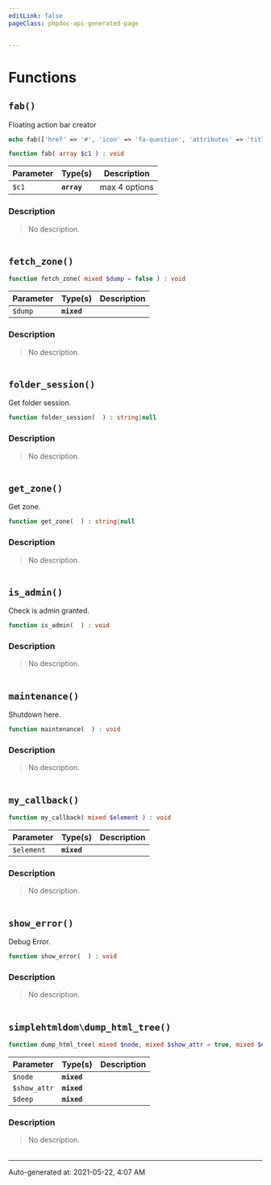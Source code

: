 ```yaml
---
editLink: false
pageClass: phpdoc-api-generated-page


---
```


# Functions

        
##  `fab()`    

Floating action bar creator
```php
echo fab(['href' => '#', 'icon' => 'fa-question', 'attributes' => 'title="#href" rel="nofollow"'], ['href' => '#user', 'icon' => 'fa-user', 'attributes' => 'title="#user" rel="nofollow"']);
```

```php
function fab( array $c1 ) : void
```

| Parameter | Type(s) | Description |
|-----------|------|-------------|
| `$c1` | **`array`** | max 4 options |


### Description

> No description.

| | |
|:--------:| ----------- |


        
##  `fetch_zone()`    



```php
function fetch_zone( mixed $dump = false ) : void
```

| Parameter | Type(s) | Description |
|-----------|------|-------------|
| `$dump` <Badge text="optional" type="warn"/>| **`mixed`** |  |


### Description

> No description.

| | |
|:--------:| ----------- |


        
##  `folder_session()`    

Get folder session.

```php
function folder_session(  ) : string|null
```



### Description

> No description.

| | |
|:--------:| ----------- |


        
##  `get_zone()`    

Get zone.

```php
function get_zone(  ) : string|null
```



### Description

> No description.

| | |
|:--------:| ----------- |


        
##  `is_admin()`    

Check is admin granted.

```php
function is_admin(  ) : void
```



### Description

> No description.

| | |
|:--------:| ----------- |


        
##  `maintenance()`    

Shutdown here.

```php
function maintenance(  ) : void
```



### Description

> No description.

| | |
|:--------:| ----------- |


        
##  `my_callback()`    



```php
function my_callback( mixed $element ) : void
```

| Parameter | Type(s) | Description |
|-----------|------|-------------|
| `$element` | **`mixed`** |  |


### Description

> No description.

| | |
|:--------:| ----------- |


        
##  `show_error()`    

Debug Error.

```php
function show_error(  ) : void
```



### Description

> No description.

| | |
|:--------:| ----------- |


        
##  `simplehtmldom\dump_html_tree()`    



```php
function dump_html_tree( mixed $node, mixed $show_attr = true, mixed $deep = 0 ) : void
```

| Parameter | Type(s) | Description |
|-----------|------|-------------|
| `$node` | **`mixed`** |  |
| `$show_attr` <Badge text="optional" type="warn"/>| **`mixed`** |  |
| `$deep` <Badge text="optional" type="warn"/>| **`mixed`** |  |


### Description

> No description.

| | |
|:--------:| ----------- |




--------

<div class="page-edit">
    <div class="last-updated">
        <span class="prefix">Auto-generated at: </span>
        <span class="time">2021-05-22, 4:07 AM</span>
    </div>
</div>


<style src="./.assets/normalization.css" scoped/>
